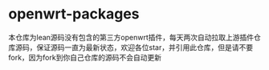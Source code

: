 # openwrt-packages

本仓库为lean源码没有包含的第三方openwrt插件，每天两次自动拉取上游插件仓库源码，保证源码一直为最新状态，欢迎各位star，并引用此仓库，但是请不要fork，因为fork到你自己仓库的源码不会自动更新
